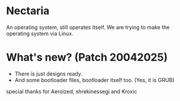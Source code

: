 # Nectaria
An operating system, still operates itself. We are trying to make the operating system via Linux.

# What's new? (Patch 20042025)
- There is just designs ready.
- And some bootloader files, bootloader itself too. (Yes, it is GRUB)

special thanks for Aeroized, shrekinessegi and Kroxic
